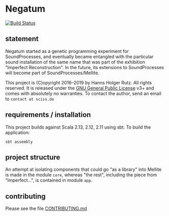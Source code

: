 # Negatum

[![Build Status](https://travis-ci.org/Sciss/Negatum.svg?branch=master)](https://travis-ci.org/Sciss/Negatum)

## statement

Negatum started as a genetic programming experiment for SoundProcesses,
and eventually became entangled with the particular sound installation of
the same name that was part of the exhibition "Imperfect Reconstruction".
In the future, its extensions to SoundProcesses will become part of
SoundProcesses/Mellite.

This project is (C)opyright 2016&ndash;2019 by Hanns Holger Rutz. All rights reserved.
It is released under the [GNU General Public License](https://git.iem.at/sciss/Negatum/raw/master/LICENSE) v3+
and comes with absolutely no warranties. 
To contact the author, send an email to `contact at sciss.de`

## requirements / installation

This project builds against Scala 2.13, 2.12, 2.11 using sbt.
To build the application:

    sbt assembly

## project structure

An attempt at isolating components that could go "as a library" into Mellite is made in the module `core`,
whereas "the rest", including the piece from "Imperfect...", is contained in module `app`.

## contributing

Please see the file [CONTRIBUTING.md](CONTRIBUTING.md)
